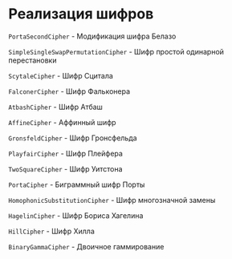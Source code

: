 # Реализация шифров


`PortaSecondCipher` - Модификация шифра Белазо

`SimpleSingleSwapPermutationCipher` - Шифр простой одинарной перестановки

`ScytaleCipher` - Шифр Сцитала

`FalconerCipher` - Шифр Фальконера

`AtbashCipher` - Шифр Атбаш

`AffineCipher` - Аффинный шифр

`GronsfeldCipher` - Шифр Гронсфельда

`PlayfairCipher` - Шифр Плейфера

`TwoSquareCipher` - Шифр Уитстона

`PortaCipher` - Биграммный шифр Порты

`HomophonicSubstitutionCipher` - Шифр многозначной замены

`HagelinCipher` - Шифр Бориса Хагелина

`HillCipher` - Шифр Хилла

`BinaryGammaCipher` - Двоичное гаммирование

